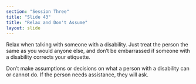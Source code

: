 ```yaml
---
section: "Session Three"
title: "Slide 43"
title: "Relax and Don't Assume"
layout: slide
---
```


Relax when talking with someone with a disability. Just treat the person the same as you would anyone else, and don’t be embarrassed if someone with a disability corrects your etiquette. 

Don’t make assumptions or decisions on what a person with a disability can or cannot do. If the person needs assistance, they will ask.


